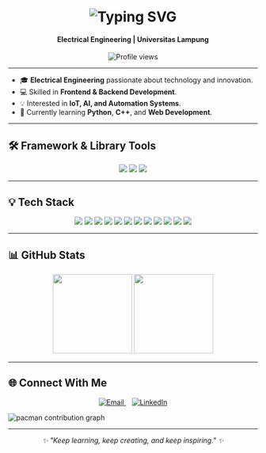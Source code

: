 <!-- Header utama -->
<h1 align="center">
  <img src="https://readme-typing-svg.herokuapp.com?font=Playfair+Display&weight=600&size=36&pause=1000&color=6C63FF&center=true&vCenter=true&width=550&lines=Hi%2C+I'm+Cinda+Kamilah;Frontend+%26+Backend+Developer;Electrical+Engineering" alt="Typing SVG" />
</h1>

<!-- Subheader -->
<h4 align="center">Electrical Engineering | Universitas Lampung</h4>
<p align="center">
  <img src="https://komarev.com/ghpvc/?username=cindakamilah-op&style=for-the-badge&color=6C63FF" alt="Profile views"/>
</p>

---

- 🎓 **Electrical Engineering** passionate about technology and innovation.  
- 💻 Skilled in **Frontend & Backend Development**.  
- 💡 Interested in **IoT, AI, and Automation Systems**.  
- 🌱 Currently learning **Python**, **C++**, and **Web Development**.  

---

## 🛠 Framework & Library Tools
<p align="center">
  <img src="https://img.shields.io/badge/CodeIgniter-%23EF4223.svg?style=for-the-badge&logo=codeigniter&logoColor=white"/>
  <img src="https://img.shields.io/badge/Laravel-%23FF2D20.svg?style=for-the-badge&logo=laravel&logoColor=white"/>
  <img src="https://img.shields.io/badge/Tailwind_CSS-%2338B2AC.svg?style=for-the-badge&logo=tailwind-css&logoColor=white"/>
</p>

---

## 💡 Tech Stack
<p align="center">
  <!-- Languages -->
  <img src="https://img.shields.io/badge/PHP-%23777BB4.svg?style=for-the-badge&logo=php&logoColor=white"/>
  <img src="https://img.shields.io/badge/JavaScript-%23F7DF1E.svg?style=for-the-badge&logo=javascript&logoColor=black"/>
  <img src="https://img.shields.io/badge/HTML5-%23E34F26.svg?style=for-the-badge&logo=html5&logoColor=white"/>
  <img src="https://img.shields.io/badge/Java-%23ED8B00.svg?style=for-the-badge&logo=java&logoColor=white"/>
  <img src="https://img.shields.io/badge/Python-%233776AB.svg?style=for-the-badge&logo=python&logoColor=white"/>
  <img src="https://img.shields.io/badge/Arduino-%2300979D.svg?style=for-the-badge&logo=arduino&logoColor=white"/>

  <!-- Database -->
  <img src="https://img.shields.io/badge/MySQL-%234479A1.svg?style=for-the-badge&logo=mysql&logoColor=white"/>

  <!-- Tools -->
  <img src="https://img.shields.io/badge/Figma-%23F24E1E.svg?style=for-the-badge&logo=figma&logoColor=white"/>
  <img src="https://img.shields.io/badge/Git-%23F05032.svg?style=for-the-badge&logo=git&logoColor=white"/>
  <img src="https://img.shields.io/badge/Postman-%23FF6C37.svg?style=for-the-badge&logo=postman&logoColor=white"/>
  <img src="https://img.shields.io/badge/AutoCAD-%23E51050.svg?style=for-the-badge&logo=autodesk&logoColor=white"/>
  <img src="https://img.shields.io/badge/Proteus-%23006288.svg?style=for-the-badge&logoColor=white"/>
</p>

---

## 📊 GitHub Stats
<p align="center">
  <img src="https://github-readme-stats.vercel.app/api?username=cindakamilah-op&show_icons=true&theme=tokyonight" height="160px"/>
  <img src="https://github-readme-streak-stats.herokuapp.com/?user=cindakamilah-op&theme=tokyonight" height="160px"/>
</p>

---

## 🌐 Connect With Me
<p align="center">
  <a href="mailto:cindakamilah0526@gmail.com" target="_blank">
    <img src="https://img.icons8.com/fluency/48/gmail-new.png" alt="Email"/>
  </a>
  &nbsp;&nbsp;
  <a href="https://www.linkedin.com/in/cinda-kamilah-harahap-00a995293/" target="_blank">
    <img src="https://img.icons8.com/fluency/48/linkedin.png" alt="LinkedIn"/>
  </a>
</p>

<picture>
  <source media="(prefers-color-scheme: dark)" srcset="https://raw.githubusercontent.com/cindakamilah-op/cindakamilah-op/output/pacman-contribution-graph-dark.svg">
  <source media="(prefers-color-scheme: light)" srcset="https://raw.githubusercontent.com/cindakamilah-op/cindakamilah-op/output/pacman-contribution-graph.svg">
  <img alt="pacman contribution graph" src="https://raw.githubusercontent.com/cindakamilah-op/cindakamilah-op/output/pacman-contribution-graph.svg">
</picture>

---

<p align="center">
  <i>✨ "Keep learning, keep creating, and keep inspiring." ✨</i>
</p>
